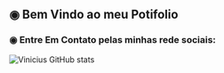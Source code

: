 ## ◉ Bem Vindo ao meu Potifolio

### ◉ Entre Em Contato pelas minhas rede sociais:

![Vinicius GitHub stats](https://github-readme-stats.vercel.app/api?username=vinicius-rocha-oficial&show_icons=true&theme=radical)

<!--
**vinicius-rocha-oficial/vinicius-rocha-oficial** is a ✨ _special_ ✨ repository because its `README.md` (this file) appears on your GitHub profile.

Here are some ideas to get you started:

- 🔭 I’m currently working on ...
- 🌱 I’m currently learning ...
- 👯 I’m looking to collaborate on ...
- 🤔 I’m looking for help with ...
- 💬 Ask me about ...
- 📫 How to reach me: ...
- 😄 Pronouns: ...
- ⚡ Fun fact: ...
-->
